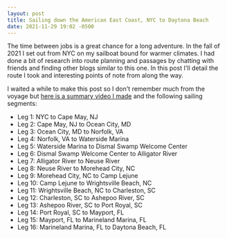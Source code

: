 ```yaml
---
layout: post
title: Sailing down the American East Coast, NYC to Daytona Beach
date: 2021-11-29 19:02 -0500
---
```


The time between jobs is a great chance for a long adventure. In the fall of 2021 I set out from NYC on my sailboat bound for warmer climates. I had done a bit of research into route planning and passages by chatting with friends and finding other blogs similar to this one. In this post I'll detail the route I took and interesting points of note from along the way.

I waited a while to make this post so I don't remember much from the voyage but [here is a summary video I made](https://www.youtube.com/watch?v=FxqqYmYuUlI&t=1s) and the following sailing segments:

* Leg 1: NYC to Cape May, NJ
* Leg 2: Cape May, NJ to Ocean City, MD
* Leg 3: Ocean City, MD to Norfolk, VA
* Leg 4: Norfolk, VA to Waterside Marina
* Leg 5: Waterside Marina to Dismal Swamp Welcome Center
* Leg 6: Dismal Swamp Welcome Center to Alligator River
* Leg 7: Alligator River to Neuse River
* Leg 8: Neuse River to Morehead City, NC
* Leg 9: Morehead City, NC to Camp Lejune
* Leg 10: Camp Lejune to Wrightsville Beach, NC
* Leg 11: Wrightsville Beach, NC to Charleston, SC
* Leg 12: Charleston, SC to Ashepoo River, SC
* Leg 13: Ashepoo River, SC to Port Royal, SC
* Leg 14: Port Royal, SC to Mayport, FL
* Leg 15: Mayport, FL to Marineland Marina, FL
* Leg 16: Marineland Marina, FL to Daytona Beach, FL
